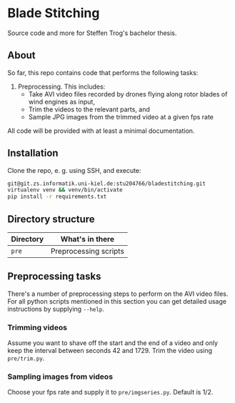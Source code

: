# Blade Stitching

Source code and more for Steffen Trog's bachelor thesis.

## About

So far, this repo contains code that performs the following tasks:

1) Preprocessing. This includes:
    * Take AVI video files recorded by drones flying along rotor blades of wind engines as input,
    * Trim the videos to the relevant parts, and
    * Sample JPG images from the trimmed video at a given fps rate

All code will be provided with at least a minimal documentation.

## Installation

Clone the repo, e. g. using SSH, and execute:

```bash
git@git.zs.informatik.uni-kiel.de:stu204766/bladestitching.git
virtualenv venv && venv/bin/activate
pip install -r requirements.txt
```

## Directory structure

| Directory | What's in there       |
|-----------|-----------------------|
| `pre`     | Preprocessing scripts |

## Preprocessing tasks

There's a number of preprocessing steps to perform on the AVI video files.
For all python scripts mentioned in this section you can get detailed usage instructions by supplying `--help`.

### Trimming videos

Assume you want to shave off the start and the end of a video and only keep the interval between seconds 42 and 1729.
Trim the video using `pre/trim.py`.

### Sampling images from videos

Choose your fps rate and supply it to `pre/imgseries.py`. Default is 1/2.
